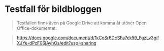 Testfall för bildbloggen
========================

> Testfallen finns även på Google Drive att komma åt utöver Open Office-dokumentet: 

> https://docs.google.com/document/d/1kCoSr6DcSFa7ek59_FgzLv3gifXJYe-dPcF06jAyhOs/edit?usp=sharing
